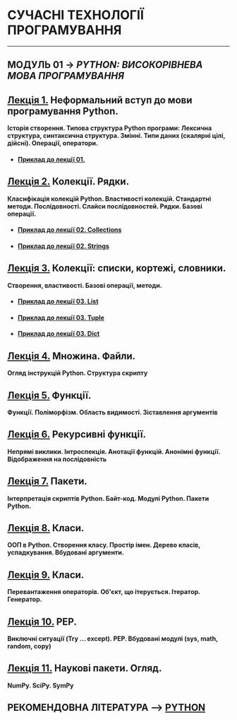 # **СУЧАСНІ ТЕХНОЛОГІЇ ПРОГРАМУВАННЯ**
***
## **МОДУЛЬ 01** -> *PYTHON: ВИСОКОРІВНЕВА МОВА ПРОГРАМУВАННЯ*
## [**Лекція 1.**](2021_MPT_Lec_01_.pdf) Неформальний вступ до мови програмування Python.  
**Історія створення. Типова структура Python програми: Лексична структура, синтаксична структура. Змінні. Типи даних (скалярні цілі, дійсні). Операції, оператори.**
* #### [**Приклад до лекції 01.**](/LEC/Modulo_1/IPYNB/2021_Lec_01.ipynb)

## [**Лекція 2.**](2021_MPT_Lec_02_.pdf) Колекції. Рядки.  
**Класифікація колекцій Python. Властивості колекцій. Стандартні методи. Послідовності. Слайси послідовностей. Рядки. Базові операції.**
* #### [**Приклад до лекції 02. Collections**](/LEC/Modulo_1/IPYNB/2021_Lec_02_1.ipynb)
* #### [**Приклад до лекції 02. Strings**](/LEC/Modulo_1/IPYNB/2021_Lec_02_2.ipynb)

## [**Лекція 3.**](2021_MPT_Lec_03_.pdf) Колекції: списки, кортежі, словники.  
**Створення, властивості. Базові операції, методи.**
* #### [**Приклад до лекції 03. List**](/LEC/Modulo_1/IPYNB/2021_Lec_03_1.ipynb)
* #### [**Приклад до лекції 03. Tuple**](/LEC/Modulo_1/IPYNB/2021_Lec_03_2.ipynb)
* #### [**Приклад до лекції 03. Dict**](/LEC/Modulo_1/IPYNB/2021_Lec_03_3.ipynb)

## [**Лекція 4.**](2021_MPT_Lec_04_.pdf) Множина. Файли.
**Огляд інструкцій Python. Структура скрипту**

## [**Лекція 5.**](2021_MPT_Lec_05_.pdf) Функції.  
**Функції. Поліморфізм. Область видимості. Зіставлення аргументів**

## [**Лекція 6.**](2021_MPT_Lec_06_.pdf) Рекурсивні функції.  
**Непрямі виклики. Інтроспекція. Анотації функцій. Анонімні функції. Відображення на послідовність**

## [**Лекція 7.**](2021_MPT_Lec_07_.pdf) Пакети.  
**Інтерпретація скриптів Python. Байт-код. Модулі Python. Пакети Python.**

## [**Лекція 8.**](2021_MPT_Lec_08_.pdf) Класи.  
**ООП в Python. Створення класу.  Простір імен. Дерево класів, успадкування. Вбудовані аргументи.**

## [**Лекція 9.**](2021_MPT_Lec_09_.pdf) Класи.  
**Перевантаження операторів. Об'єкт, що ітерується. Ітератор. Генератор.**

## [**Лекція 10.**](2021_MPT_Lec_10_.pdf) PEP.  
**Виключні ситуації (Try … except). PEP. Вбудовані модулі (sys, math, random, copy)**

## [**Лекція 11.**](2021_MPT_Lec_11_.pdf) Наукові пакети. Огляд.  
**NumPy. SciPy. SymPy**


## **РЕКОМЕНДОВНА ЛІТЕРАТУРА** --> [**PYTHON**](/Biblio/PYTHON_books_.md)
